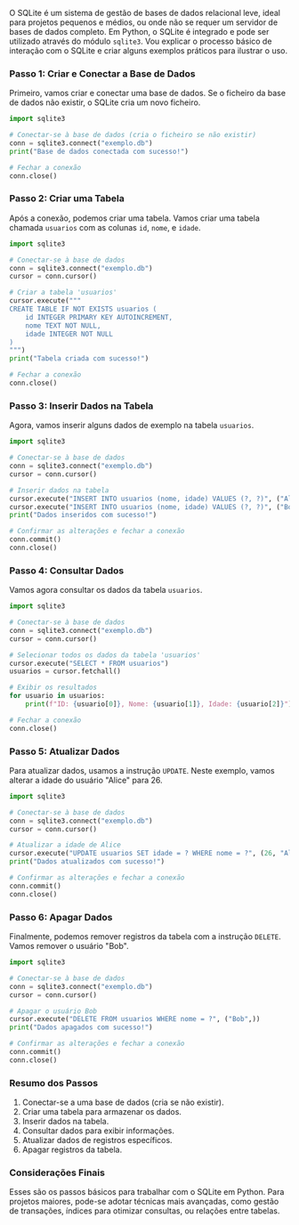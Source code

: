 O SQLite é um sistema de gestão de bases de dados relacional leve, ideal para projetos pequenos e médios, ou onde não se requer um servidor de bases de dados completo. Em Python, o SQLite é integrado e pode ser utilizado através do módulo `sqlite3`. Vou explicar o processo básico de interação com o SQLite e criar alguns exemplos práticos para ilustrar o uso.

### Passo 1: Criar e Conectar a Base de Dados

Primeiro, vamos criar e conectar uma base de dados. Se o ficheiro da base de dados não existir, o SQLite cria um novo ficheiro.

```python
import sqlite3

# Conectar-se à base de dados (cria o ficheiro se não existir)
conn = sqlite3.connect("exemplo.db")
print("Base de dados conectada com sucesso!")

# Fechar a conexão
conn.close()
```

### Passo 2: Criar uma Tabela

Após a conexão, podemos criar uma tabela. Vamos criar uma tabela chamada `usuarios` com as colunas `id`, `nome`, e `idade`.

```python
import sqlite3

# Conectar-se à base de dados
conn = sqlite3.connect("exemplo.db")
cursor = conn.cursor()

# Criar a tabela 'usuarios'
cursor.execute("""
CREATE TABLE IF NOT EXISTS usuarios (
    id INTEGER PRIMARY KEY AUTOINCREMENT,
    nome TEXT NOT NULL,
    idade INTEGER NOT NULL
)
""")
print("Tabela criada com sucesso!")

# Fechar a conexão
conn.close()
```

### Passo 3: Inserir Dados na Tabela

Agora, vamos inserir alguns dados de exemplo na tabela `usuarios`.

```python
import sqlite3

# Conectar-se à base de dados
conn = sqlite3.connect("exemplo.db")
cursor = conn.cursor()

# Inserir dados na tabela
cursor.execute("INSERT INTO usuarios (nome, idade) VALUES (?, ?)", ("Alice", 25))
cursor.execute("INSERT INTO usuarios (nome, idade) VALUES (?, ?)", ("Bob", 30))
print("Dados inseridos com sucesso!")

# Confirmar as alterações e fechar a conexão
conn.commit()
conn.close()
```

### Passo 4: Consultar Dados

Vamos agora consultar os dados da tabela `usuarios`.

```python
import sqlite3

# Conectar-se à base de dados
conn = sqlite3.connect("exemplo.db")
cursor = conn.cursor()

# Selecionar todos os dados da tabela 'usuarios'
cursor.execute("SELECT * FROM usuarios")
usuarios = cursor.fetchall()

# Exibir os resultados
for usuario in usuarios:
    print(f"ID: {usuario[0]}, Nome: {usuario[1]}, Idade: {usuario[2]}")

# Fechar a conexão
conn.close()
```

### Passo 5: Atualizar Dados

Para atualizar dados, usamos a instrução `UPDATE`. Neste exemplo, vamos alterar a idade do usuário "Alice" para 26.

```python
import sqlite3

# Conectar-se à base de dados
conn = sqlite3.connect("exemplo.db")
cursor = conn.cursor()

# Atualizar a idade de Alice
cursor.execute("UPDATE usuarios SET idade = ? WHERE nome = ?", (26, "Alice"))
print("Dados atualizados com sucesso!")

# Confirmar as alterações e fechar a conexão
conn.commit()
conn.close()
```

### Passo 6: Apagar Dados

Finalmente, podemos remover registros da tabela com a instrução `DELETE`. Vamos remover o usuário "Bob".

```python
import sqlite3

# Conectar-se à base de dados
conn = sqlite3.connect("exemplo.db")
cursor = conn.cursor()

# Apagar o usuário Bob
cursor.execute("DELETE FROM usuarios WHERE nome = ?", ("Bob",))
print("Dados apagados com sucesso!")

# Confirmar as alterações e fechar a conexão
conn.commit()
conn.close()
```

### Resumo dos Passos
1. Conectar-se a uma base de dados (cria se não existir).
2. Criar uma tabela para armazenar os dados.
3. Inserir dados na tabela.
4. Consultar dados para exibir informações.
5. Atualizar dados de registros específicos.
6. Apagar registros da tabela.

### Considerações Finais
Esses são os passos básicos para trabalhar com o SQLite em Python. Para projetos maiores, pode-se adotar técnicas mais avançadas, como gestão de transações, índices para otimizar consultas, ou relações entre tabelas.
